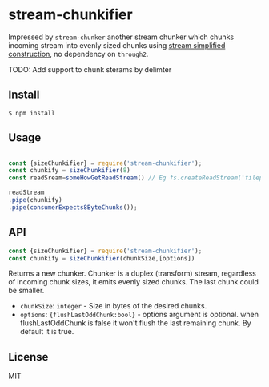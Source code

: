 # stream-chunkifier

Impressed by `stream-chunker` another stream chunker which chunks incoming stream into evenly sized chunks using [stream simplified construction](https://nodejs.org/api/stream.html#simplified-construction), no dependency on `through2`. 

TODO: 
Add support to chunk sterams by delimter


## Install

```
$ npm install
```

## Usage

```js

const {sizeChunkifier} = require('stream-chunkifier');
const chunkify = sizeChunkifier(8)
const readSream=someHowGetReadStream() // Eg fs.createReadStream('filepath')

readStream
.pipe(chunkify)
.pipe(consumerExpects8ByteChunks());

```

## API
```js
const {sizeChunkifier} = require('stream-chunkifier');
const chunkify = sizeChunkifier(chunkSize,[options])
```


Returns a new chunker. Chunker is a duplex (transform) stream, regardless of incoming chunk sizes, it emits evenly sized chunks. The last chunk could be smaller.

- `chunkSize`: `integer` - Size in bytes of the desired chunks.
- `options`: `{flushLastOddChunk:bool}` - options argument is optional. when flushLastOddChunk is false it won't flush the last remaining chunk. By default it is true.



## License
MIT
